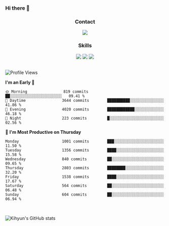 ### Hi there 👋

<!--
**Key5771/Key5771** is a ✨ _special_ ✨ repository because its `README.md` (this file) appears on your GitHub profile.

Here are some ideas to get you started:

- 🔭 I’m currently working on ...
- 🌱 I’m currently learning ...
- 👯 I’m looking to collaborate on ...
- 🤔 I’m looking for help with ...
- 💬 Ask me about ...
- 📫 How to reach me: ...
- 😄 Pronouns: ...
- ⚡ Fun fact: ...
-->

<h3 align="center">Contact</h3>
<div align="center">
  <a href="mailto:ksj57715@gmail.com"><img src="https://img.shields.io/badge/Gmail-D14836?style=for-the-badge&logo=gmail&logoColor=white"/></a>
</div>

<h3 align="center">Skills</h3>
<div align="center">
  <img src="https://img.shields.io/badge/iOS-000000?style=for-the-badge&logo=ios&logoColor=white"/>
  <img src="https://img.shields.io/badge/Swift-FA7343?style=for-the-badge&logo=swift&logoColor=white"/>
  <img src="https://img.shields.io/badge/Xcode-007ACC?style=for-the-badge&logo=Xcode&logoColor=white"/>
</div>

<br>

<!--START_SECTION:waka-->
![Profile Views](http://img.shields.io/badge/Profile%20Views-0-blue)

**I'm an Early 🐤** 

```text
🌞 Morning                819 commits         ██░░░░░░░░░░░░░░░░░░░░░░░   09.41 % 
🌆 Daytime                3644 commits        ██████████░░░░░░░░░░░░░░░   41.86 % 
🌃 Evening                4020 commits        ████████████░░░░░░░░░░░░░   46.18 % 
🌙 Night                  223 commits         █░░░░░░░░░░░░░░░░░░░░░░░░   02.56 % 
```
📅 **I'm Most Productive on Thursday** 

```text
Monday                   1001 commits        ███░░░░░░░░░░░░░░░░░░░░░░   11.50 % 
Tuesday                  1356 commits        ████░░░░░░░░░░░░░░░░░░░░░   15.58 % 
Wednesday                840 commits         ██░░░░░░░░░░░░░░░░░░░░░░░   09.65 % 
Thursday                 2803 commits        ████████░░░░░░░░░░░░░░░░░   32.20 % 
Friday                   1538 commits        ████░░░░░░░░░░░░░░░░░░░░░   17.67 % 
Saturday                 564 commits         ██░░░░░░░░░░░░░░░░░░░░░░░   06.48 % 
Sunday                   604 commits         ██░░░░░░░░░░░░░░░░░░░░░░░   06.94 % 
```



<!--END_SECTION:waka-->

<br>


![Kihyun's GitHub stats](https://github-readme-stats.vercel.app/api?username=key5771&show_icons=true&theme=radical)
